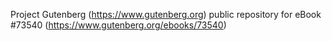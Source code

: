 Project Gutenberg (https://www.gutenberg.org) public repository for eBook #73540 (https://www.gutenberg.org/ebooks/73540)
